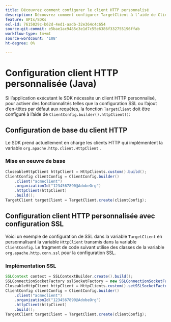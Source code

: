 ```yaml
---
title: Découvrez comment configurer le client HTTP personnalisé
description: Découvrez comment configurer TargetClient à l’aide de ClientConfig.builder().httpClient().
feature: APIs/SDKs
exl-id: 7615029c-b62d-4ed1-aadb-32e364c4c654
source-git-commit: e5bae1ac9485c3e1d7c55e6386f332755196ffab
workflow-type: tm+mt
source-wordcount: '108'
ht-degree: 0%

---
```


# Configuration client HTTP personnalisée (Java)

Si l’application exécutant le SDK nécessite un client HTTP personnalisé, pour activer des fonctionnalités telles que la configuration SSL ou l’ajout d’en-têtes par défaut aux requêtes, la fonction `TargetClient` doit être configuré à l’aide de `ClientConfig.builder().httpClient()`:

## Configuration de base du client HTTP

Le SDK prend actuellement en charge les clients HTTP qui implémentent la variable `org.apache.http.client.HttpClient` .

### Mise en oeuvre de base

```java {line-numbers="true"}
CloseableHttpClient httpClient = HttpClients.custom().build();
ClientConfig clientConfig = ClientConfig.builder()
    .client("acmeclient")
    .organizationId("1234567890@AdobeOrg")
    .httpClient(httpClient)
    .build();
TargetClient targetClient = TargetClient.create(clientConfig);
```

## Configuration client HTTP personnalisée avec configuration SSL

Voici un exemple de configuration de SSL dans la variable `TargetClient` en personnalisant la variable `HttpClient` transmis dans la variable `ClientConfig`. Le fragment de code suivant utilise des classes de la variable `org.apache.http.conn.ssl` pour la configuration SSL.

### Implémentation SSL

```java {line-numbers="true"}
SSLContext context = SSLContextBuilder.create().build();
SSLConnectionSocketFactory sslSocketFactory = new SSLConnectionSocketFactory(context);
CloseableHttpClient httpClient = HttpClients.custom().setSSLSocketFactory(sslSocketFactory).build();
ClientConfig clientConfig = ClientConfig.builder()
    .client("acmeclient")
    .organizationId("1234567890@AdobeOrg")
    .httpClient(httpClient)
    .build();
TargetClient targetClient = TargetClient.create(clientConfig);
```
